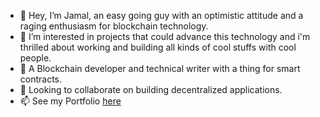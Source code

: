 - 👋 Hey, I’m Jamal, an easy going guy with an optimistic attitude and a raging enthusiasm for blockchain technology. 
- 👀 I’m interested in projects that could advance this technology and i'm thrilled about working and building all kinds of cool stuffs with cool people.
- 🌱 A Blockchain developer and technical writer with a thing for smart contracts.
- 💞️ Looking to collaborate on building decentralized applications.
- 📫 See my Portfolio [here](https://linktr.ee/jamaltheatlantean)

<!---
jamaltheatlantean/jamaltheatlantean is a ✨ special ✨ repository because its `README.md` (this file) appears on your GitHub profile.
You can click the Preview link to take a look at your changes.
--->
